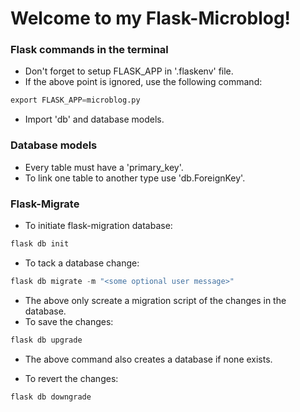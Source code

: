 # Welcome to my Flask-Microblog!

### Flask commands in the terminal

- Don't forget to setup FLASK_APP in '.flaskenv' file.
- If the above point is ignored, use the following command:

```python
export FLASK_APP=microblog.py
```

- Import 'db' and database models.

### Database models

- Every table must have a 'primary_key'.
- To link one table to another type use 'db.ForeignKey'.

### Flask-Migrate

- To initiate flask-migration database:

```python
flask db init
```

- To tack a database change:

```python
flask db migrate -m "<some optional user message>"
```

- The above only screate a migration script of the changes in the database.
- To save the changes:

```python
flask db upgrade
```

- The above command also creates a database if none exists.

- To revert the changes:

```python
flask db downgrade
```
